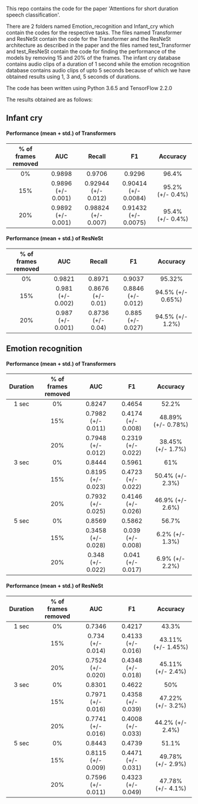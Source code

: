 This repo contains the code for the paper 'Attentions for short duration speech classification'. 

There are 2 folders named Emotion_recognition and Infant_cry which contain the codes for the respective tasks. The files named Transformer  and ResNeSt contain the code for the Transformer and the ResNeSt architecture as described in the paper and the files named test_Transformer and test_ResNeSt contain the code for finding the performance of the models by removing 15 and 20% of the frames.
The infant cry database contains audio clips of a duration of 1 second while the emotion recognition database contains audio clips of upto 5 seconds because of which we have obtained results using 1, 3 and, 5 seconds of durations.

The code has been written using Python 3.6.5 and TensorFlow 2.2.0

The results obtained are as follows:

## Infant cry

#### Performance (mean + std.) of Transformers

|% of frames removed|AUC|Recall|F1|Accuracy|
|:----:|:---------:|:-:|:----:|:------:|
|0%|0.9898|0.9706|0.9296|96.4%|
|15%|0.9896 (+/- 0.001)|0.92944 (+/- 0.012)|0.90414 (+/- 0.0084)|95.2% (+/- 0.4%)|
|20%|0.9892 (+/- 0.001)|0.98824 (+/- 0.007)|0.91432 (+/- 0.0075)|95.4% (+/- 0.4%)|

#### Performance (mean + std.) of ResNeSt

|% of frames removed|AUC|Recall|F1|Accuracy|
|:----:|:---------:|:-:|:----:|:------:|
|0%|0.9821|0.8971|0.9037|95.32%|
|15%|0.981 (+/- 0.002)|0.8676 (+/- 0.01)|0.8846 (+/- 0.012)|94.5% (+/- 0.65%)|
|20%|0.987 (+/- 0.001)|0.8736 (+/- 0.04)|0.885 (+/- 0.027)|94.5% (+/- 1.2%)|

## Emotion recognition 

#### Performance (mean + std.) of Transformers

|Duration|% of frames removed|AUC|F1|Accuracy|
|:----:|:---------:|:-:|:----:|:------:|
|1 sec|0%|0.8247|0.4654|52.2%|
| |15%|0.7982 (+/- 0.011)|0.4174 (+/- 0.008)|48.89% (+/- 0.78%)
| |20%|0.7948 (+/- 0.012)|0.2319 (+/- 0.022)|38.45% (+/- 1.7%)
|3 sec|0%|0.8444|0.5961|61%|
| |15%|0.8195 (+/- 0.023)|0.4723 (+/- 0.022)|50.4% (+/- 2.3%)
| |20%|0.7932 (+/- 0.025)|0.4146 (+/- 0.026)|46.9% (+/- 2.6%)
|5 sec|0%|0.8569|0.5862|56.7%|
| |15%|0.3458 (+/- 0.028)|0.039 (+/- 0.008)|6.2% (+/- 1.3%)
| |20%|0.348 (+/- 0.022)|0.041 (+/- 0.017)|6.9% (+/- 2.2%)

#### Performance (mean + std.) of ResNeSt

|Duration|% of frames removed|AUC|F1|Accuracy|
|:----:|:---------:|:-:|:----:|:------:|
|1 sec|0%|0.7346|0.4217|43.3%|
| |15%|0.734 (+/- 0.014)|0.4133 (+/- 0.016)|43.11% (+/- 1.45%)
| |20%|0.7524 (+/- 0.020)|0.4348 (+/- 0.018)|45.11% (+/- 2.4%)
|3 sec|0%|0.8301|0.4622|50%|
| |15%|0.7971 (+/- 0.016)|0.4358 (+/- 0.039)|47.22% (+/- 3.2%)
| |20%|0.7741 (+/- 0.016)|0.4008 (+/- 0.033)|44.2% (+/- 2.4%)
|5 sec|0%|0.8443|0.4739|51.1%|
| |15%|0.8115 (+/- 0.009)|0.4471 (+/- 0.031)|49.78% (+/- 2.9%)
| |20%|0.7596 (+/- 0.011)|0.4323 (+/- 0.049)|47.78% (+/- 4.1%)







